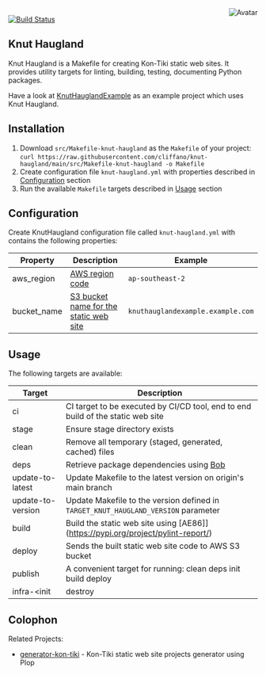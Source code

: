 <img align="right" src="https://raw.github.com/cliffano/knut-haugland/master/avatar.jpg" alt="Avatar"/>

[![Build Status](https://github.com/cliffano/knut-haugland/actions/workflows/ci-workflow.yaml/badge.svg)](https://github.com/cliffano/knut-haugland/actions/workflows/ci-workflow.yaml)
<br/>

Knut Haugland
-------------

Knut Haugland is a Makefile for creating Kon-Tiki static web sites.
It provides utility targets for linting, building, testing, documenting Python packages.

Have a look at [KnutHauglandExample](examples/) as an example project which uses Knut Haugland.

Installation
------------

1. Download `src/Makefile-knut-haugland` as the `Makefile` of your project:
    `curl https://raw.githubusercontent.com/cliffano/knut-haugland/main/src/Makefile-knut-haugland -o Makefile`
2. Create configuration file `knut-haugland.yml` with properties described in [Configuration](#configuration) section
3. Run the available `Makefile` targets described in [Usage](#usage) section

Configuration
-------------

Create KnutHaugland configuration file called `knut-haugland.yml` with contains the following properties:

| Property | Description | Example |
|----------|-------------|---------|
| aws_region | [AWS region code](https://www.aws-services.info/regions.html) | `ap-southeast-2` |
| bucket_name | [S3 bucket name for the static web site](https://docs.aws.amazon.com/AmazonS3/latest/userguide/WebsiteHosting.html) | `knuthauglandexample.example.com` |

Usage
-----

The following targets are available:

| Target | Description |
|--------|-------------|
| ci | CI target to be executed by CI/CD tool, end to end build of the static web site |
| stage | Ensure stage directory exists |
| clean | Remove all temporary (staged, generated, cached) files |
| deps | Retrieve package dependencies using [Bob](https://github.com/cliffano/bob/) |
| update-to-latest | Update Makefile to the latest version on origin's main branch |
| update-to-version | Update Makefile to the version defined in `TARGET_KNUT_HAUGLAND_VERSION` parameter |
| build | Build the static web site using [AE86]](https://pypi.org/project/pylint-report/) |
| deploy | Sends the built static web site code to AWS S3 bucket |
| publish | A convenient target for running: clean deps init build deploy |
| infra-<init|destroy|refresh|plan|apply|import> | Targets for managing the infrastructure built using [Terraform AWS Kon-Tiki](https://github.com/cliffano/terraform-aws-kon-tiki/) |


Colophon
--------

Related Projects:

* [generator-kon-tiki](https://github.com/cliffano/generator-kon-tiki) - Kon-Tiki static web site projects generator using Plop
